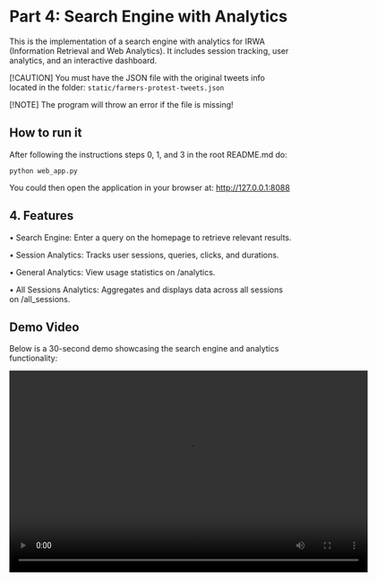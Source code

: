 # Part 4: Search Engine with Analytics

This is the implementation of a search engine with analytics for IRWA (Information Retrieval and Web Analytics). It includes session tracking, user analytics, and an interactive dashboard.

[!CAUTION]
You must have the JSON file with the original tweets info located in the folder: `static/farmers-protest-tweets.json`

[!NOTE]
The program will throw an error if the file is missing!

## How to run it

After following the instructions steps 0, 1, and 3 in the root README.md do:

```
python web_app.py
```

You could then open the application in your browser at: http://127.0.0.1:8088

## 4. Features

•	Search Engine: Enter a query on the homepage to retrieve relevant results.

•	Session Analytics: Tracks user sessions, queries, clicks, and durations.

•	General Analytics: View usage statistics on /analytics.

•	All Sessions Analytics: Aggregates and displays data across all sessions on /all_sessions.

## Demo Video

Below is a 30-second demo showcasing the search engine and analytics functionality:

<video width="640" height="360" controls>
  <source src="static/demo.mov" type="video/quicktime">
  Your browser does not support the video tag.
</video>

